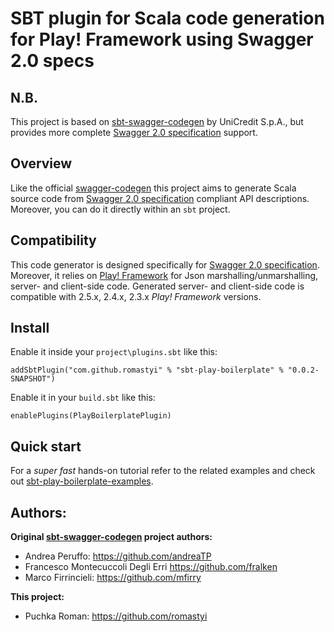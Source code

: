 # SBT plugin for Scala code generation for Play! Framework using Swagger 2.0 specs 

## N.B.

This project is based on [sbt-swagger-codegen](https://github.com/unicredit/sbt-swagger-codegen) by UniCredit S.p.A., but provides more complete [Swagger 2.0 specification](https://github.com/OAI/OpenAPI-Specification/blob/master/versions/2.0.md) support.

## Overview

Like the official [swagger-codegen](https://github.com/swagger-api/swagger-codegen) this project aims to generate Scala source code from [Swagger 2.0 specification](https://github.com/OAI/OpenAPI-Specification/blob/master/versions/2.0.md) compliant API descriptions.
Moreover, you can do it directly within an `sbt` project.

## Compatibility

This code generator is designed specifically for [Swagger 2.0 specification](https://github.com/OAI/OpenAPI-Specification/blob/master/versions/2.0.md). Moreover, it relies on [Play! Framework](http://www.playframework.com) for Json marshalling/unmarshalling, server- and client-side code.
Generated server- and client-side code is compatible with 2.5.x, 2.4.x, 2.3.x _Play! Framework_ versions. 

## Install

Enable it inside your `project\plugins.sbt` like this:

`addSbtPlugin("com.github.romastyi" % "sbt-play-boilerplate" % "0.0.2-SNAPSHOT")`

Enable it in your `build.sbt` like this:

`enablePlugins(PlayBoilerplatePlugin)`

## Quick start

For a *super fast* hands-on tutorial refer to the related examples and check out [sbt-play-boilerplate-examples](https://github.com/romastyi/sbt-play-boilerplate-examples).

## Authors:

**Original [sbt-swagger-codegen](https://github.com/unicredit/sbt-swagger-codegen) project authors:**
* Andrea Peruffo: <https://github.com/andreaTP>
* Francesco Montecuccoli Degli Erri <https://github.com/fralken>
* Marco Firrincieli: <https://github.com/mfirry>

**This project:**
* Puchka Roman: <https://github.com/romastyi>
